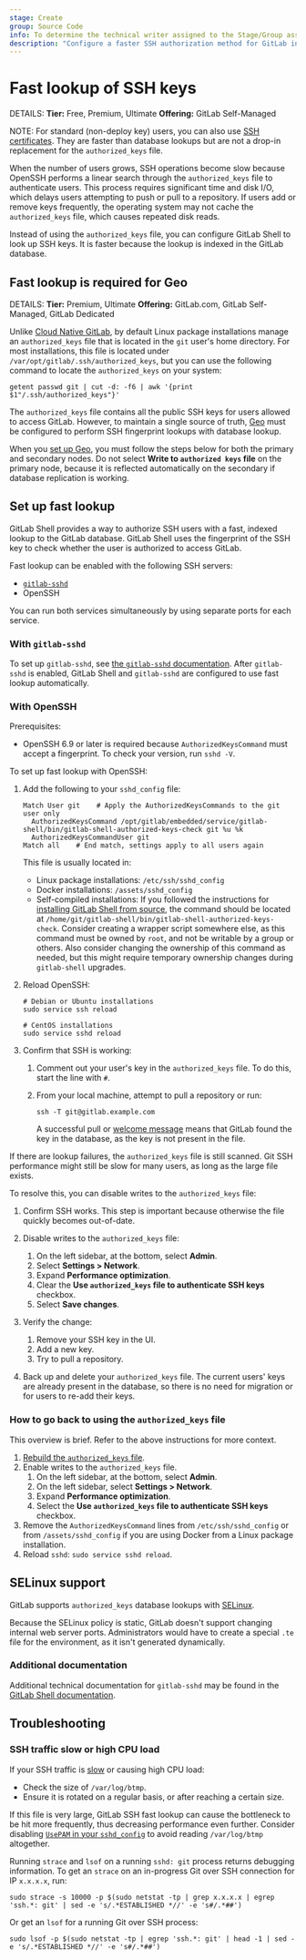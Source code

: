 ```yaml
---
stage: Create
group: Source Code
info: To determine the technical writer assigned to the Stage/Group associated with this page, see https://handbook.gitlab.com/handbook/product/ux/technical-writing/#assignments
description: "Configure a faster SSH authorization method for GitLab instances with many users."
---
```


# Fast lookup of SSH keys

DETAILS:
**Tier:** Free, Premium, Ultimate
**Offering:** GitLab Self-Managed

NOTE:
For standard (non-deploy key) users, you can also use [SSH certificates](ssh_certificates.md).
They are faster than database lookups but are not a drop-in replacement for the `authorized_keys` file.

When the number of users grows, SSH operations become slow because OpenSSH performs a
linear search through the `authorized_keys` file to authenticate users.
This process requires significant time and disk I/O, which delays users attempting to
push or pull to a repository.
If users add or remove keys frequently, the operating system may not cache the
`authorized_keys` file, which causes repeated disk reads.

Instead of using the `authorized_keys` file, you can configure GitLab Shell to look up
SSH keys. It is faster because the lookup is indexed in the GitLab database.

## Fast lookup is required for Geo

DETAILS:
**Tier:** Premium, Ultimate
**Offering:** GitLab.com, GitLab Self-Managed, GitLab Dedicated

Unlike [Cloud Native GitLab](https://docs.gitlab.com/charts/), by default Linux package installations
manage an `authorized_keys` file that is located in the
`git` user's home directory. For most installations, this file is located under
`/var/opt/gitlab/.ssh/authorized_keys`, but you can use the following command to
locate the `authorized_keys` on your system:

```shell
getent passwd git | cut -d: -f6 | awk '{print $1"/.ssh/authorized_keys"}'
```

The `authorized_keys` file contains all the public SSH keys for users allowed to access GitLab. However, to maintain a
single source of truth, [Geo](../geo/index.md) must be configured to perform SSH fingerprint
lookups with database lookup.

When you [set up Geo](../geo/setup/index.md), you must follow the steps below
for both the primary and secondary nodes. Do not select **Write to `authorized keys` file** on the
primary node, because it is reflected automatically on the secondary if database replication is working.

## Set up fast lookup

GitLab Shell provides a way to authorize SSH users with a fast, indexed lookup
to the GitLab database. GitLab Shell uses the fingerprint of the SSH key to
check whether the user is authorized to access GitLab.

Fast lookup can be enabled with the following SSH servers:

- [`gitlab-sshd`](gitlab_sshd.md)
- OpenSSH

You can run both services simultaneously by using separate ports for each service.

### With `gitlab-sshd`

To set up `gitlab-sshd`, see [the `gitlab-sshd` documentation](gitlab_sshd.md).
After `gitlab-sshd` is enabled, GitLab Shell and `gitlab-sshd` are configured
to use fast lookup automatically.

### With OpenSSH

Prerequisites:

- OpenSSH 6.9 or later is required because `AuthorizedKeysCommand` must
  accept a fingerprint. To check your version, run `sshd -V`.

To set up fast lookup with OpenSSH:

1. Add the following to your `sshd_config` file:

   ```plaintext
   Match User git    # Apply the AuthorizedKeysCommands to the git user only
     AuthorizedKeysCommand /opt/gitlab/embedded/service/gitlab-shell/bin/gitlab-shell-authorized-keys-check git %u %k
     AuthorizedKeysCommandUser git
   Match all    # End match, settings apply to all users again
   ```

   This file is usually located in:

   - Linux package installations: `/etc/ssh/sshd_config`
   - Docker installations: `/assets/sshd_config`
   - Self-compiled installations: If you followed the instructions for
   [installing GitLab Shell from source](../../install/installation.md#install-gitlab-shell), the command should be
   located at `/home/git/gitlab-shell/bin/gitlab-shell-authorized-keys-check`.
   Consider creating a wrapper script somewhere else, as this command must be owned by `root`,
   and not be writable by a group or others.
   Also consider changing the ownership of this command as needed, but this might require temporary
   ownership changes during `gitlab-shell` upgrades.

1. Reload OpenSSH:

   ```shell
   # Debian or Ubuntu installations
   sudo service ssh reload

   # CentOS installations
   sudo service sshd reload
   ```

1. Confirm that SSH is working:

   1. Comment out your user's key in the `authorized_keys` file. To do this, start the line with `#`.
   1. From your local machine, attempt to pull a repository or run:

      ```shell
      ssh -T git@gitlab.example.com
      ```

      A successful pull or [welcome message](../../user/ssh.md#verify-that-you-can-connect)
      means that GitLab found the key in the database, as the key is not present in the file.

If there are lookup failures, the `authorized_keys` file is still scanned.
Git SSH performance might still be slow for many users, as long as the large file exists.

To resolve this, you can disable writes to the `authorized_keys` file:

1. Confirm SSH works. This step is important because otherwise the file quickly becomes out-of-date.
1. Disable writes to the `authorized_keys` file:

   1. On the left sidebar, at the bottom, select **Admin**.
   1. Select **Settings > Network**.
   1. Expand **Performance optimization**.
   1. Clear the **Use `authorized_keys` file to authenticate SSH keys** checkbox.
   1. Select **Save changes**.

1. Verify the change:

   1. Remove your SSH key in the UI.
   1. Add a new key.
   1. Try to pull a repository.

1. Back up and delete your `authorized_keys` file.
The current users' keys are already present in the database, so there is no need for migration
or for users to re-add their keys.

### How to go back to using the `authorized_keys` file

This overview is brief. Refer to the above instructions for more context.

1. [Rebuild the `authorized_keys` file](../raketasks/maintenance.md#rebuild-authorized_keys-file).
1. Enable writes to the `authorized_keys` file.
   1. On the left sidebar, at the bottom, select **Admin**.
   1. On the left sidebar, select **Settings > Network**.
   1. Expand **Performance optimization**.
   1. Select the **Use `authorized_keys` file to authenticate SSH keys** checkbox.
1. Remove the `AuthorizedKeysCommand` lines from `/etc/ssh/sshd_config` or from `/assets/sshd_config` if you are using Docker
   from a Linux package installation.
1. Reload `sshd`: `sudo service sshd reload`.

## SELinux support

GitLab supports `authorized_keys` database lookups with [SELinux](https://en.wikipedia.org/wiki/Security-Enhanced_Linux).

Because the SELinux policy is static, GitLab doesn't support changing
internal web server ports. Administrators would have to create a special `.te`
file for the environment, as it isn't generated dynamically.

### Additional documentation

Additional technical documentation for `gitlab-sshd` may be found in the
[GitLab Shell documentation](../../development/gitlab_shell/_index.md).

## Troubleshooting

### SSH traffic slow or high CPU load

If your SSH traffic is [slow](https://github.com/linux-pam/linux-pam/issues/270)
or causing high CPU load:

- Check the size of `/var/log/btmp`.
- Ensure it is rotated on a regular basis, or after reaching a certain size.

If this file is very large, GitLab SSH fast lookup can cause the bottleneck to be hit more frequently,
thus decreasing performance even further. Consider disabling
[`UsePAM` in your `sshd_config`](https://linux.die.net/man/5/sshd_config) to avoid reading `/var/log/btmp` altogether.

Running `strace` and `lsof` on a running `sshd: git` process returns debugging information.
To get an `strace` on an in-progress Git over SSH connection for IP `x.x.x.x`, run:

```plaintext
sudo strace -s 10000 -p $(sudo netstat -tp | grep x.x.x.x | egrep 'ssh.*: git' | sed -e 's/.*ESTABLISHED *//' -e 's#/.*##')
```

Or get an `lsof` for a running Git over SSH process:

```plaintext
sudo lsof -p $(sudo netstat -tp | egrep 'ssh.*: git' | head -1 | sed -e 's/.*ESTABLISHED *//' -e 's#/.*##')
```
